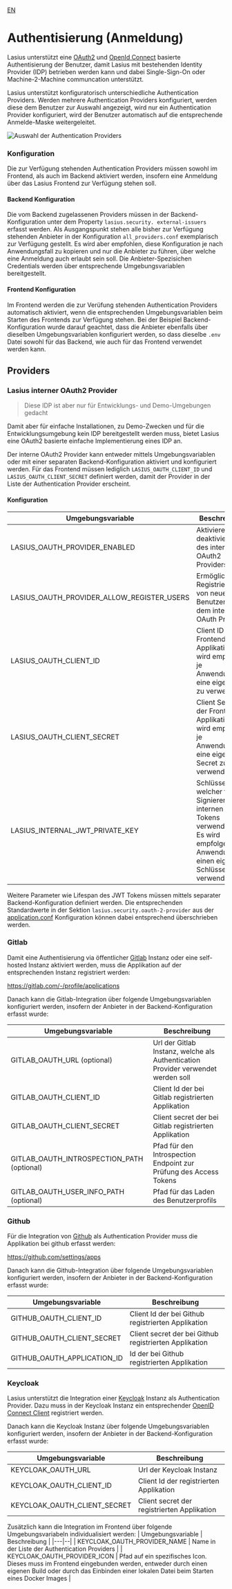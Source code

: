 [EN](Auth.md)

# Authentisierung (Anmeldung)

Lasius unterstützt eine [OAuth2](https://auth0.com/de/intro-to-iam/what-is-oauth-2) und [OpenId Connect](https://openid.net/developers/how-connect-works/) basierte Authentisierung der Benutzer, damit Lasius mit bestehenden Identity Provider (IDP) betrieben werden kann und dabei Single-Sign-On oder Machine-2-Machine communcation unterstützt.

Lasius unterstützt konfiguratorisch unterschiedliche Authentication Providers. Werden mehrere Authentication Providers konfiguriert, werden diese dem Benutzer zur Auswahl angezeigt, wird nur ein Authentication Provider konfiguriert, wird der Benutzer automatisch auf die entsprechende Anmelde-Maske weitergeleitet.

![Auswahl der Authentication Providers](images/Lasius_Login_Provider_Selection.png)

### Konfiguration

Die zur Verfügung stehenden Authentication Providers müssen sowohl im Frontend, als auch im Backend aktiviert werden, insofern eine Anmeldung über das Lasius Frontend zur Verfügung stehen soll. 

#### Backend Konfiguration

Die vom Backend zugelassenen Providers müssen in der Backend-Konfiguration unter dem Property `lasius.security. external-issuers` erfasst werden. Als Ausgangspunkt stehen alle bisher zur Verfügung stehenden Anbieter in der Konfiguration `all_providers.conf` exemplarisch zur Verfügung gestellt. Es wird aber empfohlen, diese Konfiguration je nach Anwendungsfall zu kopieren und nur die Anbieter zu führen, über welche eine Anmeldung auch erlaubt sein soll.
Die Anbieter-Spezisichen Credentials werden über entsprechende Umgebungsvariablen bereitgestellt.

#### Frontend Konfiguration

Im Frontend werden die zur Verüfung stehenden Authentication Providers automatisch aktiviert, wenn die entsprechenden Umgebungsvariablen beim Starten des Frontends zur Verfügung stehen.
Bei der Beispiel Backend-Konfiguration wurde darauf geachtet, dass die Anbieter ebenfalls über dieselben Umgebungsvariablen konfiguriert werden, so dass dieselbe `.env` Datei sowohl für das Backend, wie auch für das Frontend verwendet werden kann.

## Providers

### Lasius interner OAuth2 Provider

> Diese IDP ist aber nur für Entwicklungs- und Demo-Umgebungen gedacht

Damit aber für einfache Installationen, zu Demo-Zwecken und für die Entwicklungsumgebung kein IDP bereitgestellt werden muss, bietet Lasius eine OAuth2 basierte einfache Implementierung eines IDP an.

Der interne OAuth2 Provider kann entweder mittels Umgebungsvariablen oder mit einer separaten Backend-Konfiguration aktiviert und konfiguriert werden. Für das Frontend müssen lediglich `LASIUS_OAUTH_CLIENT_ID` und `LASIUS_OAUTH_CLIENT_SECRET` definiert werden, damit der Provider in der Liste der Authentication Provider erscheint.

#### Konfiguration

| Umgebungsvariable | Beschreibung |
|---|--|
| LASIUS_OAUTH_PROVIDER_ENABLED              | Aktivieren oder deaktivieren des internen OAuth2 Providers |
| LASIUS_OAUTH_PROVIDER_ALLOW_REGISTER_USERS | Ermöglicht das Registrieren von neuen Benutzern auf dem internen OAuth Provider |
| LASIUS_OAUTH_CLIENT_ID | Client ID der Frontend Applikation. Es wird empfohlen, je Anwendungsfall eine eigene id zu verwenden |
| LASIUS_OAUTH_CLIENT_SECRET | Client Secret der Frontend Applikation. Es wird empfohlen, je Anwendungsfall eine eigenes Secret zu verwenden |
| LASIUS_INTERNAL_JWT_PRIVATE_KEY | Schlüssel, welcher für das Signieren des internen JWT Tokens verwendet wird. Es wird empfolgen, je Anwendungsfall einen eigenen Schlüssel zu verwenden |

Weitere Parameter wie Lifespan des JWT Tokens müssen mittels separater Backend-Konfiguration definiert werden. Die entsprechenden Standardwerte in der Sektion `lasius.security.oauth-2-provider` aus der [application.conf](https://github.com/tegonal/Lasius/blob/main/backend/conf/application.conf) Konfiguration können dabei entsprechend überschrieben werden.

### Gitlab

Damit eine Authentisierung via öffentlicher [Gitlab](https://gitlab.com) Instanz oder eine self-hosted Instanz aktiviert werden, muss die Applikation auf der entsprechenden Instanz registriert werden:

https://gitlab.com/-/profile/applications

Danach kann die Gitlab-Integration über folgende Umgebungsvariablen konfiguriert werden, insofern der Anbieter in der Backend-Konfiguration erfasst wurde:

| Umgebungsvariable | Beschreibung |
|---|--|
| GITLAB_OAUTH_URL (optional) | Url der Gitlab Instanz, welche als Authentication Provider verwendet werden soll |
| GITLAB_OAUTH_CLIENT_ID | Client Id der bei Gitlab registrierten Applikation |
| GITLAB_OAUTH_CLIENT_SECRET | Client secret der bei Gitlab registrierten Applikation |
| GITLAB_OAUTH_INTROSPECTION_PATH (optional) | Pfad für den Introspection Endpoint zur Prüfung des Access Tokens |
| GITLAB_OAUTH_USER_INFO_PATH (optional) | Pfad für das Laden des Benutzerprofils |

### Github

Für die Integration von [Github](https://github.com) als Authentication Provider muss die Applikation bei github erfasst werden:

https://github.com/settings/apps

Danach kann die Github-Integration über folgende Umgebungsvariablen konfiguriert werden, insofern der Anbieter in der Backend-Konfiguration erfasst wurde:

| Umgebungsvariable | Beschreibung |
|---|--|
| GITHUB_OAUTH_CLIENT_ID | Client Id der bei Github registrierten Applikation |
| GITHUB_OAUTH_CLIENT_SECRET | Client secret der bei Github registrierten Applikation |
| GITHUB_OAUTH_APPLICATION_ID | Id der bei Github registrierten Applikation |

### Keycloak

Lasius unterstützt die Integration einer [Keycloak](https://keycloak.org) Instanz als Authentication Provider. Dazu muss in der Keycloak Instanz ein entsprechender [OpenID Connect Client](https://www.keycloak.org/docs/latest/server_admin/index.html#_oidc_clients) registriert werden. 


Danach kann die Keycloak Instanz über folgende Umgebungsvariablen konfiguriert werden, insofern der Anbieter in der Backend-Konfiguration erfasst wurde:

| Umgebungsvariable | Beschreibung |
|---|--|
| KEYCLOAK_OAUTH_URL | Url der Keycloak Instanz |
| KEYCLOAK_OAUTH_CLIENT_ID | Client Id der registrierten Applikation |
| KEYCLOAK_OAUTH_CLIENT_SECRET | Client secret der registrierten Applikation |

Zusätzlich kann die Integration im Frontend über folgende Umgebungsvariabeln individualisiert werden:
| Umgebungsvariable | Beschreibung |
|---|--|
| KEYCLOAK_OAUTH_PROVIDER_NAME | Name in der Liste der Authentication Providers |
| KEYCLOAK_OAUTH_PROVIDER_ICON | Pfad auf ein spezifisches Icon. Dieses muss im Frontend eingebunden werden, entweder durch einen eigenen Build oder durch das Einbinden einer lokalen Datei beim Starten eines Docker Images |

